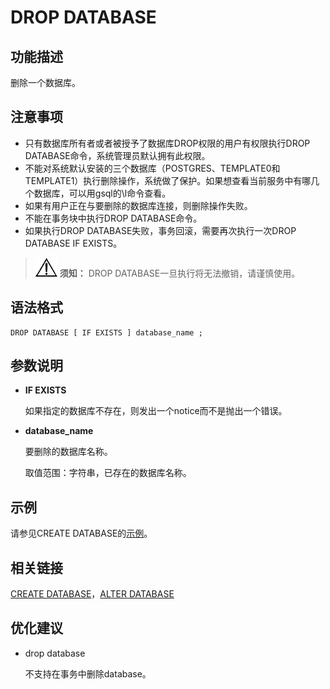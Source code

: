 # DROP DATABASE<a name="ZH-CN_TOPIC_0289900003"></a>

## 功能描述<a name="zh-cn_topic_0283137424_zh-cn_topic_0237122133_zh-cn_topic_0059778607_s8dcd69edcfca47eb88ddb451a360b362"></a>

删除一个数据库。

## 注意事项<a name="zh-cn_topic_0283137424_zh-cn_topic_0237122133_zh-cn_topic_0059778607_sbc821d407f41462a8b14952774c4287f"></a>

-   只有数据库所有者或者被授予了数据库DROP权限的用户有权限执行DROP DATABASE命令，系统管理员默认拥有此权限。
-   不能对系统默认安装的三个数据库（POSTGRES、TEMPLATE0和TEMPLATE1）执行删除操作，系统做了保护。如果想查看当前服务中有哪几个数据库，可以用gsql的\\l命令查看。
-   如果有用户正在与要删除的数据库连接，则删除操作失败。
-   不能在事务块中执行DROP DATABASE命令。
-   如果执行DROP DATABASE失败，事务回滚，需要再次执行一次DROP DATABASE IF EXISTS。

>![](public_sys-resources/icon-notice.gif) **须知：** 
>DROP DATABASE一旦执行将无法撤销，请谨慎使用。

## 语法格式<a name="zh-cn_topic_0283137424_zh-cn_topic_0237122133_zh-cn_topic_0059778607_seefd39b3ef1942df9e333846afd3a56c"></a>

```
DROP DATABASE [ IF EXISTS ] database_name ;
```

## 参数说明<a name="zh-cn_topic_0283137424_zh-cn_topic_0237122133_zh-cn_topic_0059778607_sad5ef99cc3a043838c29c5bdde9caab3"></a>

-   **IF EXISTS**

    如果指定的数据库不存在，则发出一个notice而不是抛出一个错误。

-   **database\_name**

    要删除的数据库名称。

    取值范围：字符串，已存在的数据库名称。


## 示例<a name="zh-cn_topic_0283137424_zh-cn_topic_0237122133_zh-cn_topic_0059778607_sabd40dc25b604e1b8c213e7e9f6b5200"></a>

请参见CREATE DATABASE的[示例](zh-cn_topic_0289900066.md#zh-cn_topic_0283137050_zh-cn_topic_0237122099_zh-cn_topic_0059778277_s6be7b8abbb4b4aceb9dae686434d672c)。

## 相关链接<a name="zh-cn_topic_0283137424_zh-cn_topic_0237122133_zh-cn_topic_0059778607_s5f331542a3f84ab58b896c25bfff41db"></a>

[CREATE DATABASE](CREATE-DATABASE.md)，[ALTER DATABASE](ALTER-DATABASE.md)

## 优化建议<a name="zh-cn_topic_0283137424_zh-cn_topic_0237122133_zh-cn_topic_0059778607_section29255108114255"></a>

-   drop database

    不支持在事务中删除database。


